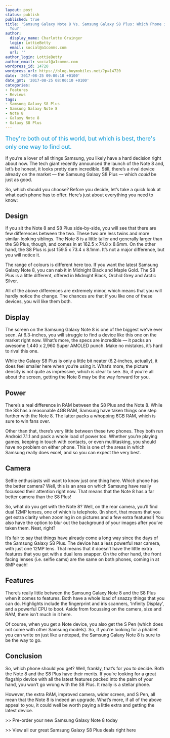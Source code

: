 ```yaml
---
layout: post
status: publish
published: true
title: 'Samsung Galaxy Note 8 Vs. Samsung Galaxy S8 Plus: Which Phone is Right For
  You?'
author:
  display_name: Charlotte Grainger
  login: LottieBetty
  email: social@a1comms.com
  url: ''
author_login: LottieBetty
author_email: social@a1comms.com
wordpress_id: 14720
wordpress_url: https://blog.buymobiles.net/?p=14720
date: '2017-08-25 09:00:10 +0100'
date_gmt: '2017-08-25 08:00:10 +0100'
categories:
- Features
- Reviews
tags:
- Samsung Galaxy S8 Plus
- Samsung Galaxy Note 8
- Note 8
- Galaxy Note 8
- Galaxy S8 Plus
---
```

<p><span class="postStandFirst" style="color: #0896d5; line-height: 26px; font-size: 18px;">They're both out of this world, but which is best, there's only one way to find out.</span></p>
<p><span style="font-weight: 400;">If you&rsquo;re a lover of all things Samsung, you likely have a hard decision right about now. The tech giant recently announced the launch of the Note 8 and, let&rsquo;s be honest, it looks pretty darn incredible. Still, there&rsquo;s a rival device already on the market &mdash;&nbsp;the Samsung Galaxy S8 Plus &mdash; which </span><i><span style="font-weight: 400;">could </span></i><span style="font-weight: 400;">be just as good. </span></p>
<p><span style="font-weight: 400;">So, which should you choose? Before you decide, let&rsquo;s take a quick look at what each phone has to offer. Here&rsquo;s just about everything you need to know:</span></p>
<h2>Design</h2>
<p><span style="font-weight: 400;">If you sit the Note 8 and S8 Plus side-by-side, you will see that there are few differences between the two. These two are less twins and more similar-looking siblings. The Note 8 is a little taller and generally larger than the S8 Plus, though, and comes in at 162.5 x 74.8 x 8.6mm. On the other hand, the S8 Plus is just 159.5 x 73.4 x 8.1mm. It&rsquo;s not a major difference, but you will notice it. </span></p>
<p><span style="font-weight: 400;">The range of colours is different here too. If you want the latest Samsung Galaxy Note 8, you can nab it in Midnight Black and Maple Gold. The S8 Plus is a little different, offered in Midnight Black, Orchid Grey and Arctic Silver.</span></p>
<p><span style="font-weight: 400;">All of the above differences are extremely minor, which means that you will hardly notice the change. The chances are that if you like one of these devices, you will like them both.</span></p>
<h2>Display</h2>
<p><span style="font-weight: 400;">The screen on the Samsung Galaxy Note 8 is one of the biggest we&rsquo;ve ever seen. At 6.3-inches, you will struggle to find a device like this one on the market right now. What&rsquo;s more, the specs are incredible &mdash;&nbsp;it packs an awesome 1,440 x 2,960 Super AMOLED punch. Make no mistakes, it&rsquo;s hard to rival this one. </span></p>
<p><span style="font-weight: 400;">While the Galaxy S8 Plus is only a little bit neater (6.2-inches, actually), it does feel smaller here when you&rsquo;re using it. What&rsquo;s more, the picture density is not quite as impressive, which is clear to see. So, if you&rsquo;re all about the screen, getting the Note 8 may be the way forward for you.</span></p>
<h2>Power</h2>
<p><span style="font-weight: 400;">There&rsquo;s a real difference in RAM between the S8 Plus and the Note 8. While the S8 has a reasonable 4GB RAM, Samsung have taken things one step further with the Note 8. The latter packs a whopping 6GB RAM, which is sure to win fans over.</span></p>
<p><span style="font-weight: 400;">Other than that, there&rsquo;s very little between these two phones. They both run Android 7.1.1 and pack a whole load of power too. Whether you&rsquo;re playing games, keeping in touch with contacts, or even multitasking, you should have no problem on either phone. This is one of the areas in which Samsung really does excel, and so you can expect the very best.</span></p>
<h2>Camera</h2>
<p><span style="font-weight: 400;">Selfie enthusiasts will want to know just one thing here. Which phone has the better camera? Well, this is an area on which Samsung have really focussed their attention right now. That means that the Note 8 has a far better camera than the S8 Plus! </span></p>
<p><span style="font-weight: 400;">So, what do you get with the Note 8? Well, on the rear camera, you&rsquo;ll find dual 12MP lenses, one of which is telephoto. (In short, that means that you get extra clarity when zooming in on pictures and a few extra features!) You also have the option to blur out the background of your images after you&rsquo;ve taken them. Neat, right?</span></p>
<p><span style="font-weight: 400;">It&rsquo;s fair to say that things have already come a long way since the days of the Samsung Galaxy S8 Plus. The device has a less powerful rear camera, with just one 12MP lens. That means that it doesn&rsquo;t have the little extra features that you get with a dual lens snapper. On the other hand, the front facing lenses (i.e. selfie cams) are the same on both phones, coming in at 8MP each!</span></p>
<h2>Features</h2>
<p><span style="font-weight: 400;">There&rsquo;s really little between the Samsung Galaxy Note 8 and the S8 Plus when it comes to features. Both have a whole load of snazzy things that you can do. Highlights include the fingerprint and iris scanners, &lsquo;Infinity Display&rsquo;, and a powerful CPU to boot. Aside from focussing on the camera, size and RAM, there isn&rsquo;t much in it here.</span></p>
<p><span style="font-weight: 400;">Of course, when you get a Note device, you also get the S Pen (which does not come with other Samsung models). So, if you&rsquo;re looking for a phablet you can write on just like a notepad, the Samsung Galaxy Note 8 is sure to be the way to go.</span></p>
<h2>Conclusion</h2>
<p><span style="font-weight: 400;">So, which phone should you get? Well, frankly, that&rsquo;s for </span><i><span style="font-weight: 400;">you </span></i><span style="font-weight: 400;">to decide. Both the Note 8 and the S8 Plus have their merits. If you&rsquo;re looking for a great flagship device with all the latest features packed into the palm of your hand, you won&rsquo;t go wrong with the S8 Plus. It really is a stellar phone. </span></p>
<p><span style="font-weight: 400;">However, the extra RAM, improved camera, wider screen, and S Pen, all mean that the Note 8 is indeed an upgrade. What&rsquo;s more, if all of the above appeal to you, it could well be worth paying a little extra and getting the latest device.</span></p>
<p>>> Pre-order your new Samsung Galaxy Note 8 today</p>
<p>>> View all our great Samsung Galaxy S8 Plus deals right here</p>
<p>&nbsp;</p>
<p>&nbsp;</p>
